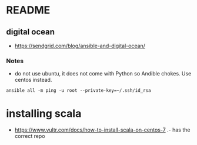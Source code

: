 # README
## digital ocean
- https://sendgrid.com/blog/ansible-and-digital-ocean/
### Notes
- do not use ubuntu, it does not come with Python so Andible chokes. Use centos instead.
```
ansible all -m ping -u root --private-key=~/.ssh/id_rsa
```

# installing scala
- https://www.vultr.com/docs/how-to-install-scala-on-centos-7 .- has the correct repo
